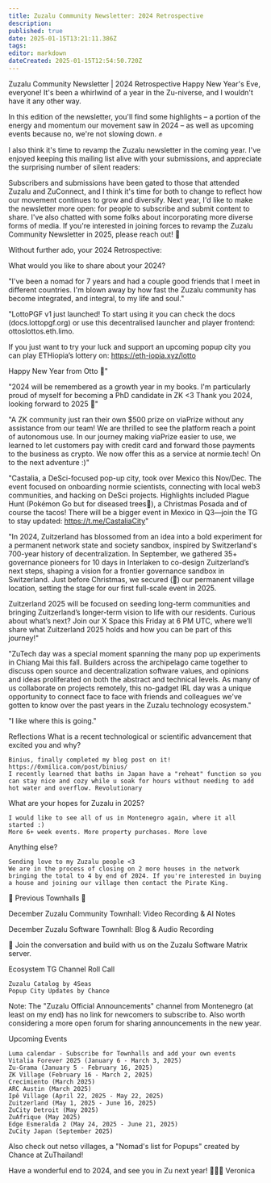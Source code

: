 ```yaml
---
title: Zuzalu Community Newsletter: 2024 Retrospective
description: 
published: true
date: 2025-01-15T13:21:11.386Z
tags: 
editor: markdown
dateCreated: 2025-01-15T12:54:50.720Z
---
```


Zuzalu Community Newsletter | 2024 Retrospective
Happy New Year's Eve, everyone! It's been a whirlwind of a year in the Zu-niverse, and I wouldn't have it any other way.

In this edition of the newsletter, you'll find some highlights – a portion of the energy and momentum our movement saw in 2024 – as well as upcoming events because no, we're not slowing down. ✊

I also think it's time to revamp the Zuzalu newsletter in the coming year. I've enjoyed keeping this mailing list alive with your submissions, and appreciate the surprising number of silent readers:


Subscribers and submissions have been gated to those that attended Zuzalu and ZuConnect, and I think it's time for both to change to reflect how our movement continues to grow and diversify. Next year, I'd like to make the newsletter more open: for people to subscribe and submit content to share. I've also chatted with some folks about incorporating more diverse forms of media. If you're interested in joining forces to revamp the Zuzalu Community Newsletter in 2025, please reach out! 🤗

Without further ado, your 2024 Retrospective:

What would you like to share about your 2024?


"I've been a nomad for 7 years and had a couple good friends that I meet in different countries. I'm blown away by how fast the Zuzalu community has become integrated, and integral, to my life and soul."



"LottoPGF v1 just launched! To start using it you can check the docs (docs.lottopgf.org) or use this decentralised launcher and player frontend: ottoslottos.eth.limo.

If you just want to try your luck and support an upcoming popup city you can play ETHiopia’s lottery on: https://eth-iopia.xyz/lotto

Happy New Year from Otto 🐸"



"2024 will be remembered as a growth year in my books. I'm particularly proud of myself for becoming a PhD candidate in ZK <3 Thank you 2024, looking forward to 2025 🙏"



"A ZK community just ran their own $500 prize on viaPrize without any assistance from our team! We are thrilled to see the platform reach a point of autonomous use. In our journey making viaPrize easier to use, we learned to let customers pay with credit card and forward those payments to the business as crypto. We now offer this as a service at normie.tech! On to the next adventure :)"



"Castalia, a DeSci-focused pop-up city, took over Mexico this Nov/Dec. The event focused on onboarding normie scientists, connecting with local web3 communities, and hacking on DeSci projects. Highlights included Plague Hunt (Pokémon Go but for diseased trees🤔), a Christmas Posada and of course the tacos! There will be a bigger event in Mexico in Q3—join the TG to stay updated: https://t.me/CastaliaCity"



"In 2024, Zuitzerland has blossomed from an idea into a bold experiment for a permanent network state and society sandbox, inspired by Switzerland's 700-year history of decentralization. In September, we gathered 35+ governance pioneers for 10 days in Interlaken to co-design Zuitzerland’s next steps, shaping a vision for a frontier governance sandbox in Switzerland. Just before Christmas, we secured (🤞) our permanent village location, setting the stage for our first full-scale event in 2025.

Zuitzerland 2025 will be focused on seeding long-term communities and bringing Zuitzerland’s longer-term vision to life with our residents. Curious about what’s next? Join our X Space this Friday at 6 PM UTC, where we’ll share what Zuitzerland 2025 holds and how you can be part of this journey!"



"ZuTech day was a special moment spanning the many pop up experiments in Chiang Mai this fall. Builders across the archipelago came together to discuss open source and decentralization software values, and opinions and ideas proliferated on both the abstract and technical levels. As many of us collaborate on projects remotely, this no-gadget IRL day was a unique opportunity to connect face to face with friends and colleagues we've gotten to know over the past years in the Zuzalu technology ecosystem."



"I like where this is going."


Reflections
What is a recent technological or scientific advancement that excited you and why?

    Binius, finally completed my blog post on it! https://0xmilica.com/post/binius/
    I recently learned that baths in Japan have a "reheat" function so you can stay nice and cozy while u soak for hours without needing to add hot water and overflow. Revolutionary


What are your hopes for Zuzalu in 2025?

    I would like to see all of us in Montenegro again, where it all started :)
    More 6+ week events. More property purchases. More love


Anything else? 

    Sending love to my Zuzalu people <3
    We are in the process of closing on 2 more houses in the network bringing the total to 4 by end of 2024. If you're interested in buying a house and joining our village then contact the Pirate King.



📣  Previous Townhalls  📣

December Zuzalu Community Townhall: Video Recording & AI Notes


December Zuzalu Software Townhall: Blog & Audio Recording



🔧 Join the conversation and build with us on the Zuzalu Software Matrix server.


Ecosystem TG Channel Roll Call

    Zuzalu Catalog by 4Seas
    Popup City Updates by Chance


Note: The "Zuzalu Official Announcements" channel from Montenegro (at least on my end) has no link for newcomers to subscribe to. Also worth considering a more open forum for sharing announcements in the new year.


Upcoming Events

    Luma calendar - Subscribe for Townhalls and add your own events
    Vitalia Forever 2025 (January 6 - March 3, 2025)
    Zu-Grama (January 5 - February 16, 2025)
    ZK Village (February 16 - March 2, 2025)
    Crecimiento (March 2025)
    ARC Austin (March 2025)
    Ipê Village (April 22, 2025 - May 22, 2025)
    Zuitzerland (May 1, 2025 - June 16, 2025)
    ZuCity Detroit (May 2025)
    ZuAfrique (May 2025)
    Edge Esmeralda 2 (May 24, 2025 - June 21, 2025)
    ZuCity Japan (September 2025)

Also check out netso villages, a "Nomad's list for Popups" created by Chance at ZuThailand!



Have a wonderful end to 2024, and see you in Zu next year!
🎉🍀💕
Veronica



